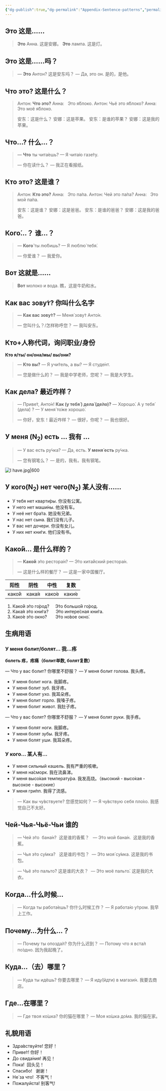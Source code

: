 ```yaml
---
{"dg-publish":true,"dg-permalink":"Appendix-Sentence-patterns","permalink":"/Appendix-Sentence-patterns/","dgPassFrontmatter":true}
---
```



## Это 这是……

> **Это** Анна. 这是安娜。
> **Это** лампа. 这是灯。

## Это 这是……吗？

> — **Это** Антон? 这是安东吗？
> — Да, это он. 是的，是他。

## Что это? 这是什么？

> Антон: **Что это?**
> Анна:   Это я́блоко.
> Антон: Чьё это я́блоко?
> Анна:   Это моё я́блоко.
> 
> 安东：这是什么？
> 安娜：这是苹果。
> 安东：是谁的苹果？
> 安娜：这是我的苹果。

## Что…? 什么…？
> — **Что** ты чита́ешь?
> — Я чита́ю газе́ту.
> 
> — 你在读什么？
> — 我正在看报纸。

## Кто это? 这是谁？
> Антон: **Кто это?**
> Анна:   Это па́па.
> Антон: Чей это па́па?
> Анна:   Это мой па́па.
> 
>安东：这是谁？
>安娜：这是爸爸。
>安东：是谁的爸爸？
>安娜：这是我的爸爸。

##  Кого́…？ 谁…？
>  — **Кого́** ты лю́бишь? 
>  — Я люблю́ тебя́.
> 
>  — 你爱谁？
>  — 我爱你。


## Вот 这就是……
> **Вот** молоко и вода. 瞧，这是牛奶和水。


## Как вас зову́т? 你叫什么名字
>  — **Как вас зову́т?**
>  — Меня́ зову́т Анто́н.
> 
> — 您叫什么？/怎样称呼您？
>  — 我叫安东。

## Кто+人称代词，询问职业/身份 
**Кто я/ты/ он/она/мы/ вы/они?**

>  — **Кто вы?**
>  — Я учи́тель, а вы?
>  — Я студе́нт.
> 
>  — 您是做什么的？
>  — 我是中学老师，您呢？
>  — 我是大学生。

## Как  дела́? 最近咋样？
>  — Приве́т, Анто́н! **Как (у тебя́ ) дела́ (де́ло)?**
>  — Хорошо́. А у тебя́ (дела́) ?
>  — У меня́ то́же хорошо́.
> 
>  — 你好，安东！最近咋样？
>  — 很好，你呢？
>  — 我也很好。

## У меня (N<sub>2</sub>) есть ... 我有 ...
>   — У вас есть ру́чка?
>   — Да, есть. **У меня́ есть** ру́чка.
> 
>   — 您有钢笔么？
>   — 是的，我有。我有钢笔。

![I have.jpg|600](/img/user/TARDIS/Assets/2024/I%20have.jpg)

## У кого(N<sub>2</sub>) нет чего(N<sub>2</sub>) 某人没有……
- У тебя нет кварти́ры.  你没有公寓。
- У него нет маши́ны.  他没有车。
- У неё нет бра́та.  她没有兄弟。
- У нас нет сына.  我们没有儿子。
- У вас нет дочери.  你没有女儿。  
- У них нет кни́ги.  他们没有书。

## Како́й... 是什么样的？
>  — **Како́й** э́то рестора́н?
>  — Э́то кита́йский рестора́н.
> 
>  — 这是什么样的餐厅？
>  — 这是一家中国餐厅。

| 阳性 | 阴性 | 中性 | 复数 |
| ---- | ---- | ---- | ---- |
| како́й | кака́я | како́е | каки́е |
1. Како́й э́то го́род?     Э́то большо́й го́род.
2. Кака́я э́то кни́га?      Э́то интере́сная кни́га.
3. Како́е э́то окно́?       Э́то но́вое окно́.

## 生病用语
### У меня болит/болят… 我…疼
**болеть 疼，疼痛（болит单数, болят复数）**

— Что у вас болит?  你哪里不舒服？
— У меня болит голова.  我头疼。
- У меня болит нога.  我脚疼。
- У меня болит зуб.  我牙疼。
- У меня болит ухо.  我耳朵疼。
- У меня болит горло.  我嗓子疼。
- У меня болит живот.  我肚子疼。

— Что у вас болят?  你哪里不舒服？
— У меня болят руки.  我手疼。
- У меня болят ноги.  我脚疼。
- У меня болят зубы.  我牙疼。
- У меня болят уши.  我耳朵疼。

### У кого… 某人有…
- У меня сильный кашель.  我有严重的咳嗽。
- У меня на́сморк. 我在流鼻涕。
- У меня высо́кая температу́ра. 我发高烧。（высокий - высо́кая - высокое - высокие）     
- У меня гри́пп. 我得了流感。


> — Как вы чу́вствуете? 您感觉如何？
> — Я чу́вствую себя пло́хо. 我感觉自己不太好。

## Чей-Чья-Чьё-Чьи 谁的
> — Чей э́то  бана́н?  这是谁的香蕉？  
> — Э́то мой бана́н.  这是我的香蕉。

> — Чья э́то су́мка?   这是谁的书包？  
> — Э́то моя́ су́мка. 这是我的书包。

> — Чьё э́то пальто́? 这是谁的大衣？  
> — Э́то моё пальто́. 这是我的大衣。

## Когда…什么时候…
> — Когда ты работа́ешь?  你什么时候工作？
> — Я работа́ю у́тром.  我早上工作。

## Почему…为什么…？
> — Почему ты опозда́л?  你为什么迟到？
> — Потому что я вста́л по́здно.  因为我起晚了。

## Куда…（去）哪里？
> — Куда ты идёшь?  你要去哪里？
> — Я иду́(йдти) в магази́н.  我要去商店。

## Где…在哪里？
> — Где твоя ко́шка?  你的猫在哪里？
> — Моя ко́шка до́ма.  我的猫在家。


## 礼貌用语

- Здра́вствуйте! 您好！      
- Приве́т! 你好！
- До свида́ния! 再见！      
- Пока́!  回头见！
- Спаси́бо!   谢谢！
- Не́ за что!  不客气！
- Пожалуйста! 别客气!